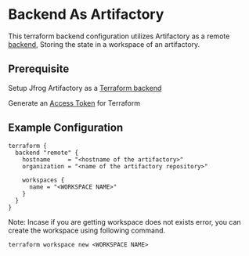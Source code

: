 # Backend As Artifactory

This terraform backend configuration utilizes Artifactory as a remote [backend](https://developer.hashicorp.com/terraform/language/settings/backends/remote), Storing the state in a workspace of an artifactory.

## Prerequisite

Setup Jfrog Artifactory as a [Terraform backend](https://jfrog.com/help/r/jfrog-artifactory-documentation/set-up-terraform-backend-repository-to-work-with-artifactory)

Generate an [Access Token](https://jfrog.com/help/r/jfrog-artifactory-documentation/generate-an-access-token-for-terraform?tocId=tR8lXeO2OmLkW06RPIY1IQ) for Terraform

## Example Configuration

```hcl
terraform {
  backend "remote" {
    hostname     = "<hostname of the artifactory>"
    organization = "<name of the artifactory repository>"

    workspaces {
      name = "<WORKSPACE NAME>"
    }
  }
}
```
Note: Incase if you are getting workspace does not exists error, you can create the workspace using following command.

``` terraform workspace new <WORKSPACE NAME> ```
